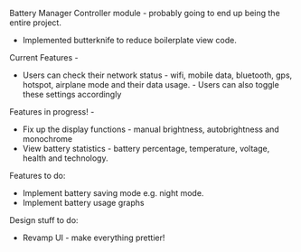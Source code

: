 Battery Manager Controller module - probably going to end up being the entire project.

- Implemented butterknife to reduce boilerplate view code.

Current Features - 
- Users can check their network status - wifi, mobile data, bluetooth, gps, hotspot, airplane mode and their data usage. 
      - Users can also toggle these settings accordingly


Features in progress! - 
- Fix up the display functions - manual brightness, autobrightness and monochrome
- View battery statistics - battery percentage, temperature, voltage, health and technology.

Features to do:
- Implement battery saving mode e.g. night mode.
- Implement battery usage graphs

Design stuff to do:
- Revamp UI - make everything prettier!
